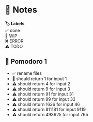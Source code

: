 # 📝 Notes

**🏷️ Labels**  
✅ done  
🚧 WIP  
❌ ERROR  
⚠ TODO

## 🍅 Pomodoro 1

- ✅ rename files
- 🚧 should return 1 for input 1
- ⚠ should return 4 for input 2
- ⚠ should return 9 for input 3
- ⚠ should return 91 for input 31
- ⚠ should return 99 for input 33
- ⚠ should return 1636 for input 46
- ⚠ should return 811181 for input 9119
- ⚠ should return 493625 for input 765
